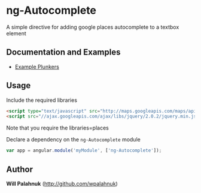 # ng-Autocomplete

A simple directive for adding google places autocomplete to a textbox element

## Documentation and Examples

+ [Example Plunkers](http://embed.plnkr.co/PYDYjVuRHaJpdntoJtqL)

## Usage

Include the required libraries 
```html
<script type="text/javascript" src="http://maps.googleapis.com/maps/api/js?libraries=places&sensor=false"></script>
<script src="//ajax.googleapis.com/ajax/libs/jquery/2.0.2/jquery.min.js"></script>
```

Note that you require the libraries=places

Declare a dependency on the `ng-Autocomplete` module
``` javascript
var app = angular.module('myModule', ['ng-Autocomplete']);
```

## Author

**Will Palahnuk** (http://github.com/wpalahnuk)

